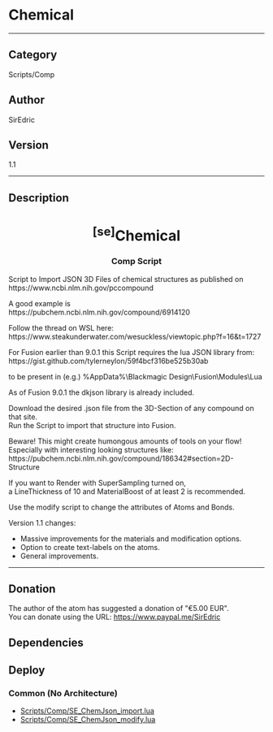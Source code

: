 # Chemical
___

## Category
Scripts/Comp

## Author
SirEdric

## Version
1.1

___

## Description
<h1 align="center"><sup>&#91;se&#93;</sup>Chemical</h1>

<h3 align="center"> Comp Script</h3>

<p>Script to Import JSON 3D Files of chemical structures as published on<br>
https://www.ncbi.nlm.nih.gov/pccompound</p>

<p>A good example is<br>
https://pubchem.ncbi.nlm.nih.gov/compound/6914120</p>

<p>Follow the thread on WSL here:<br>
https://www.steakunderwater.com/wesuckless/viewtopic.php?f=16&t=1727</p>

<p>For Fusion earlier than 9.0.1 this Script requires the lua JSON library from:</b><br>
https://gist.github.com/tylerneylon/59f4bcf316be525b30ab</p>

<p>to be present in (e.g.) %AppData%\Blackmagic Design\Fusion\Modules\Lua</b></p>

<p>As of Fusion 9.0.1 the dkjson library is already included.</p>

<p>Download the desired .json file from the 3D-Section of any compound on that site.<br>
Run the Script to import that structure into Fusion.</p>
	
<p>Beware! This might create humongous amounts of tools on your flow!
Especially with interesting looking structures like:<br>
https://pubchem.ncbi.nlm.nih.gov/compound/186342#section=2D-Structure</p>

<p>If you want to Render with SuperSampling turned on,<br>
a LineThickness of 10 and MaterialBoost of at least 2 is recommended.</p>

<p>Use the modify script to change the attributes of Atoms and Bonds.</p>

<p>Version 1.1 changes:</p>
<ul>
	<li>Massive improvements for the materials and modification options.</li>
	<li>Option to create text-labels on the atoms.</li>
	<li>General improvements.</li>
</ul>

___

## Donation
The author of the atom has suggested a donation of "€5.00 EUR".  
You can donate using the URL: <a href="https://www.paypal.me/SirEdric" class="button">https://www.paypal.me/SirEdric</a>
## Dependencies

## Deploy

### Common (No Architecture)

<ul>
<li><a href="https://gitlab.com/WeSuckLess/Reactor/-/blob/master/Atoms/com.SirEdric.Chemical/Scripts/Comp/SE_ChemJson_import.lua?ref_type=heads">Scripts/Comp/SE_ChemJson_import.lua</a></li>
<li><a href="https://gitlab.com/WeSuckLess/Reactor/-/blob/master/Atoms/com.SirEdric.Chemical/Scripts/Comp/SE_ChemJson_modify.lua?ref_type=heads">Scripts/Comp/SE_ChemJson_modify.lua</a></li>
</ul>

